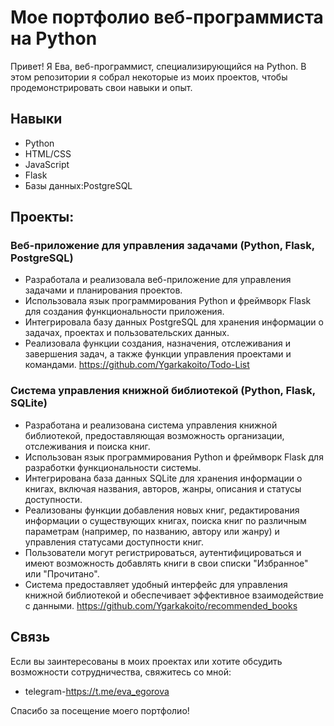 # Мое портфолио веб-программиста на Python

Привет! Я Ева, веб-программист, специализирующийся на Python. В этом репозитории я собрал некоторые из моих проектов, чтобы продемонстрировать свои навыки и опыт.

## Навыки

* Python
* HTML/CSS
* JavaScript
* Flask
* Базы данных:PostgreSQL

## Проекты:

### Веб-приложение для управления задачами (Python, Flask, PostgreSQL)

* Разработала и реализовала веб-приложение для управления задачами и планирования проектов.
* Использовала язык программирования Python и фреймворк Flask для создания функциональности приложения.
* Интегрировала базу данных PostgreSQL для хранения информации о задачах, проектах и пользовательских данных.
* Реализовала функции создания, назначения, отслеживания и завершения задач, а также функции управления проектами и командами.
https://github.com/Ygarkakoito/Todo-List

### Система управления книжной библиотекой (Python, Flask, SQLite)
* Разработана и реализована система управления книжной библиотекой, предоставляющая возможность организации, отслеживания и поиска книг.
* Использован язык программирования Python и фреймворк Flask для разработки функциональности системы.
* Интегрирована база данных SQLite для хранения информации о книгах, включая названия, авторов, жанры, описания и статусы доступности.
* Реализованы функции добавления новых книг, редактирования информации о существующих книгах, поиска книг по различным параметрам (например, по названию, автору или жанру) и управления статусами доступности книг.
* Пользователи могут регистрироваться, аутентифицироваться и имеют возможность добавлять книги в свои списки "Избранное" или "Прочитано".
* Система предоставляет удобный интерфейс для управления книжной библиотекой и обеспечивает эффективное взаимодействие с данными.
https://github.com/Ygarkakoito/recommended_books


## Связь

Если вы заинтересованы в моих проектах или хотите обсудить возможности сотрудничества, свяжитесь со мной:

* telegram-https://t.me/eva_egorova

Спасибо за посещение моего портфолио!

